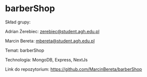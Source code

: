 # barberShop

Skład grupy:

Adrian Żerebiec:  zerebiec@student.agh.edu.pl

Marcin Bereta: mbereta@student.agh.edu.pl

Temat: barberShop

Technologia: MongoDB, Express, NextJs

Link do repozytorium: https://github.com/MarcinBereta/barberShop
